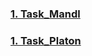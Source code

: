 ### [1. Task_Mandl](https://kupchenkovivan-ik4.github.io/Task_Mandl/)
### [1. Task_Platon](https://kupchenkovivan-ik4.github.io/Task_Platon/)
